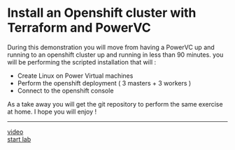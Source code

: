 # Install an Openshift cluster with Terraform and PowerVC

During this demonstration you will move from having a PowerVC up and running to an openshift cluster up and running in less than 90 minutes. 
you will be performing the scripted installation that will : 
 - Create Linux on Power Virtual machines
 - Perform the openshift deployment ( 3 masters + 3 workers )
 - Connect to the openshift console 

As a take away you will get the git repository to perform the same exercise at home. 
I hope you will enjoy !

---
[video](https://ibm.box.com/s/rvk8dojqr84ksa6ofrzauarfxqmynk5j)   
[start lab](install-with-powervc.md)  
